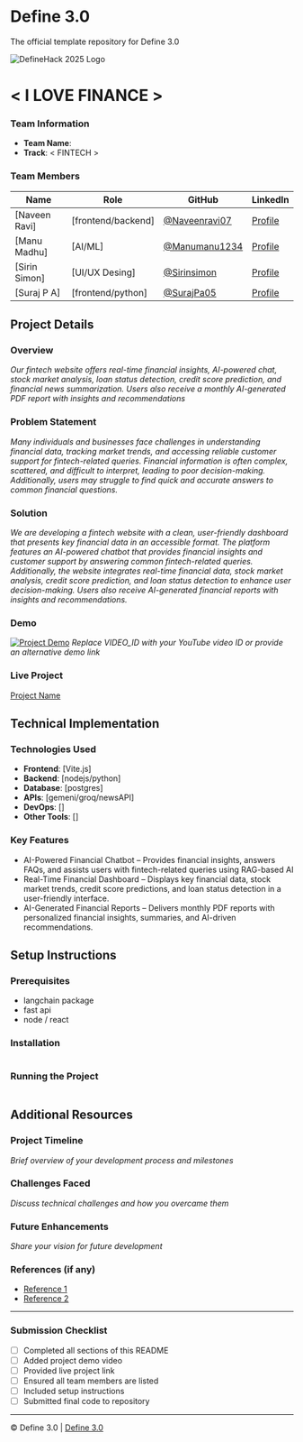 
# Define 3.0
The official template repository for Define 3.0

![DefineHack 2025 Logo](https://github.com/user-attachments/assets/8173bc16-418e-4912-b500-c6427e4ba4b6)



# < I LOVE FINANCE  >
### Team Information
- **Team Name**: <INNOV8> 
- **Track**: < FINTECH >

### Team Members
| Name          | Role               | GitHub                                           | LinkedIn                                                      | 
|---------------|--------------------|--------------------------------------------------|---------------------------------------------------------------|
| [Naveen Ravi] | [frontend/backend] | [@Naveenravi07](https://github.com/Naveenravi07) | [Profile](https://www.linkedin.com/in/naveen-ravi-97b158229/) |
| [Manu Madhu]  | [AI/ML]            | [@Manumanu1234](https://github.com/Manumanu1234) | [Profile](https://www.linkedin.com/in/manu-madhu-086506281/)  |
| [Sirin Simon] | [UI/UX Desing]     | [@Sirinsimon](https://github.com/Sirinsimon)     | [Profile](https://www.linkedin.com/in/sirin-simon-813291293/) |
| [Suraj P A]   | [frontend/python]  | [@SurajPa05](https://github.com/SurajPa05)       | [Profile](https://www.linkedin.com/in/suraj-p-a-115144302/)   |

## Project Details

### Overview
_Our fintech website offers real-time financial insights, AI-powered chat, stock market analysis, loan status detection, credit score prediction, and financial news summarization. Users also receive a monthly AI-generated PDF report with insights and recommendations_

### Problem Statement
_Many individuals and businesses face challenges in understanding financial data, tracking market trends, and accessing reliable customer support for fintech-related queries. Financial information is often complex, scattered, and difficult to interpret, leading to poor decision-making. Additionally, users may struggle to find quick and accurate answers to common financial questions._

### Solution
_We are developing a fintech website with a clean, user-friendly dashboard that presents key financial data in an accessible format. The platform features an AI-powered chatbot that provides financial insights and customer support by answering common fintech-related queries. Additionally, the website integrates real-time financial data, stock market analysis, credit score prediction, and loan status detection to enhance user decision-making. Users also receive AI-generated financial reports with insights and recommendations._

### Demo
[![Project Demo](https://img.youtube.com/vi/VIDEO_ID/0.jpg)](https://www.youtube.com/watch?v=VIDEO_ID)
_Replace VIDEO_ID with your YouTube video ID or provide an alternative demo link_

### Live Project
[Project Name](https://your-project-url.com)

## Technical Implementation

### Technologies Used
- **Frontend**: [Vite.js]
- **Backend**: [nodejs/python]
- **Database**: [postgres]
- **APIs**: [gemeni/groq/newsAPI]
- **DevOps**: []
- **Other Tools**: []

### Key Features
- AI-Powered Financial Chatbot – Provides financial insights, answers FAQs, and assists users with fintech-related queries using RAG-based AI
- Real-Time Financial Dashboard – Displays key financial data, stock market trends, credit score predictions, and loan status detection in a user-friendly interface.
- AI-Generated Financial Reports – Delivers monthly PDF reports with personalized financial insights, summaries, and AI-driven recommendations.

## Setup Instructions


### Prerequisites
- langchain package
- fast api
- node / react

### Installation 
```bash

```

### Running the Project
```bash

```

## Additional Resources

### Project Timeline
_Brief overview of your development process and milestones_

### Challenges Faced
_Discuss technical challenges and how you overcame them_

### Future Enhancements
_Share your vision for future development_

### References (if any)
- [Reference 1](link)
- [Reference 2](link)

---

### Submission Checklist
- [ ] Completed all sections of this README
- [ ] Added project demo video
- [ ] Provided live project link
- [ ] Ensured all team members are listed
- [ ] Included setup instructions
- [ ] Submitted final code to repository

---

© Define 3.0 | [Define 3.0](https://www.define3.xyz/)
